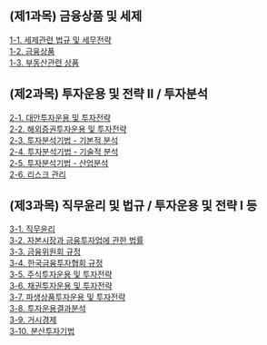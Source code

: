 
## (제1과목) 금융상품 및 세제

[1-1. 세제관련 법규 및 세무전략]()   
[1-2. 금융상품]()   
[1-3. 부동산관련 상품]()   

## (제2과목) 투자운용 및 전략 II / 투자분석

[2-1. 대안투자운용 및 투자전략]()   
[2-2. 해외증권투자운용 및 투자전략]()   
[2-3. 투자분석기법 - 기본적 분석]()   
[2-4. 투자분석기법 - 기술적 분석]()   
[2-5. 투자분석기법 - 산업분석]()   
[2-6. 리스크 관리]()   

## (제3과목) 직무윤리 및 법규 / 투자운용 및 전략 I 등

[3-1. 직무윤리]()   
[3-2. 자본시장과 금융투자업에 관한 법률]()   
[3-3. 금융위원회 규정]()   
[3-4. 한국금융투자협회 규정]()   
[3-5. 주식투자운용 및 투자전략]()   
[3-6. 채권투자운용 및 투자전략]()   
[3-7. 파생상품투자운용 및 투자전략]()   
[3-8. 투자운용결과분석]()   
[3-9. 거시경제]()   
[3-10. 분산투자기법]()   

